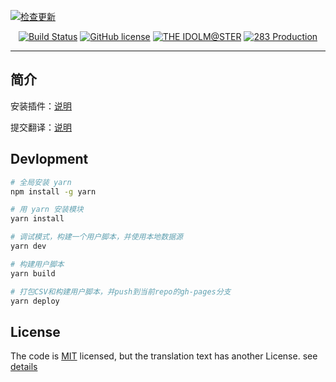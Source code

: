<a href="https://www.shiny.fun/ShinyColors.user.js"><img src="https://www.shiny.fun/data/image/banner.jpg?v=1" alt="检查更新"></a>
<p align="center">
<a href="https://github.com/biuuu/ShinyColors/actions?query=workflow%3ABuild"><img alt="Build Status" src="https://github.com/biuuu/ShinyColors/workflows/Build/badge.svg?branch=master"></a>
<a href="https://github.com/biuuu/ShinyColors/blob/master/LICENSE"><img alt="GitHub license" src="https://img.shields.io/github/license/biuuu/ShinyColors.svg"></a>
<a href="https://idolmaster.jp/"><img alt="THE IDOLM@STER" src="https://img.shields.io/badge/IDOL-M%40STER-ff779c.svg"></a>
<a href="https://shinycolors.enza.fun/"><img alt="283 Production" src="https://img.shields.io/badge/283-Production-9a77ff.svg"></a>
</p>

---

## 简介
安装插件：[说明](https://github.com/biuuu/ShinyColors/blob/master/src/README.md)

提交翻译：[说明](https://github.com/ShinyGroup/SCTranslationData)

## Devlopment
```bash
# 全局安装 yarn
npm install -g yarn

# 用 yarn 安装模块
yarn install

# 调试模式，构建一个用户脚本，并使用本地数据源
yarn dev

# 构建用户脚本
yarn build

# 打包CSV和构建用户脚本，并push到当前repo的gh-pages分支
yarn deploy
```

## License
The code is [MIT](https://github.com/biuuu/ShinyColors/blob/master/LICENSE) licensed,
but the translation text has another License. see [details](https://github.com/biuuu/ShinyColors/tree/master/data)
